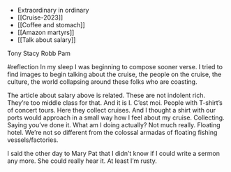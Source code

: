 - Extraordinary in ordinary
- [[Cruise-2023]]
- [[Coffee and stomach]]
- [[Amazon martyrs]]
- [[Talk about salary]]

Tony Stacy Robb Pam

#reflection In my sleep I was beginning to compose sooner verse. I tried to find images to begin talking about the cruise, the people on the cruise, the culture, the world collapsing around these folks who are coasting. 

The article about salary above is related. These are not indolent rich. They’re too middle class for that. And it is I. C’est moi. People with T-shirt’s of concert tours. Here they collect cruises. And I thought a shirt with our ports would approach in a small way how I feel about my cruise. Collecting. Saying you’ve done it. What am I doing actually? Not much really. Floating hotel. We’re not so different from the colossal armadas of floating fishing vessels/factories. 

I said the other day to Mary Pat that I didn’t know if I could write a sermon any more. She could really hear it. At least I’m rusty. 